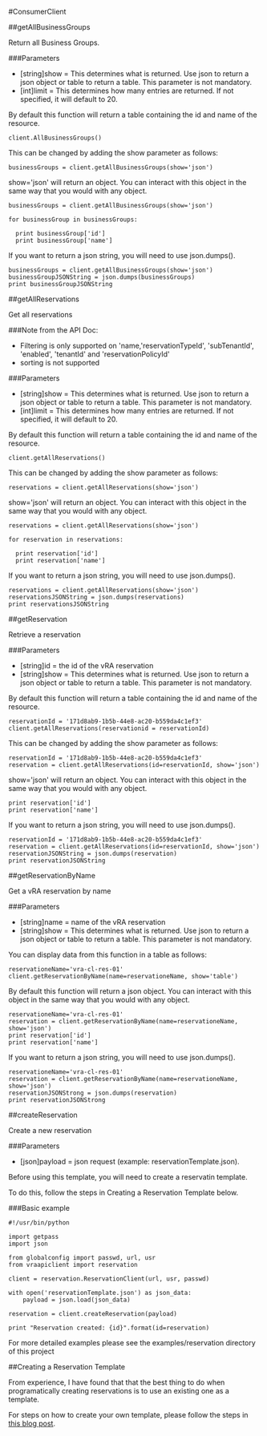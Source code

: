 #ConsumerClient

##getAllBusinessGroups

Return all Business Groups.

###Parameters
* [string]show = This determines what is returned. Use json to return a json object or
                    table to return a table. This parameter is not mandatory.
* [int]limit = This determines how many entries are returned. If not specified,
                    it will default to 20.

By default this function will return a table containing the id and name of the
resource.

```
client.AllBusinessGroups()
```

This can be changed by adding the show parameter as follows:

```
businessGroups = client.getAllBusinessGroups(show='json')
```

show='json' will return an object. You can interact with this object in the same way
that you would with any object.

```
businessGroups = client.getAllBusinessGroups(show='json')

for businessGroup in businessGroups:

  print businessGroup['id']
  print businessGroup['name']
```

If you want to return a json string, you will need to use json.dumps().

```
businessGroups = client.getAllBusinessGroups(show='json')
businessGroupJSONString = json.dumps(businessGroups)
print businessGroupJSONString
```

##getAllReservations  

Get all reservations

###Note from the API Doc:
* Filtering is only supported on 'name,'reservationTypeId', 'subTenantId', 'enabled', 'tenantId' and 'reservationPolicyId'
* sorting is not supported

###Parameters
* [string]show = This determines what is returned. Use json to return a json object or
                    table to return a table. This parameter is not mandatory.
* [int]limit = This determines how many entries are returned. If not specified,
                    it will default to 20.

By default this function will return a table containing the id and name of the
resource.

```
client.getAllReservations()
```

This can be changed by adding the show parameter as follows:

```
reservations = client.getAllReservations(show='json')
```

show='json' will return an object. You can interact with this object in the same way
that you would with any object.

```
reservations = client.getAllReservations(show='json')

for reservation in reservations:

  print reservation['id']
  print reservation['name']
```

If you want to return a json string, you will need to use json.dumps().

```
reservations = client.getAllReservations(show='json')
reservationsJSONString = json.dumps(reservations)
print reservationsJSONString
```

##getReservation

Retrieve a reservation

###Parameters
* [string]id = the id of the vRA reservation
* [string]show = This determines what is returned. Use json to return a json object or
                    table to return a table. This parameter is not mandatory.

By default this function will return a table containing the id and name of the resource.

```
reservationId = '171d8ab9-1b5b-44e8-ac20-b559da4c1ef3'
client.getAllReservations(reservationid = reservationId)
```

This can be changed by adding the show parameter as follows:

```
reservationId = '171d8ab9-1b5b-44e8-ac20-b559da4c1ef3'
reservation = client.getAllReservations(id=reservationId, show='json')
```

show='json' will return an object. You can interact with this object in the same way
that you would with any object.

```
print reservation['id']
print reservation['name']
```

If you want to return a json string, you will need to use json.dumps().

```
reservationId = '171d8ab9-1b5b-44e8-ac20-b559da4c1ef3'
reservation = client.getAllReservations(id=reservationId, show='json')
reservationJSONString = json.dumps(reservation)
print reservationJSONString
```

##getReservationByName

Get a vRA reservation by name

###Parameters
* [string]name = name of the vRA reservation
* [string]show = This determines what is returned. Use json to return a json object or
                    table to return a table. This parameter is not mandatory.

You can display data from this function in a table as follows:

```
reservationeName='vra-cl-res-01'
client.getReservationByName(name=reservationeName, show='table')
```

By default this function will return a json object. You can interact with this object in the same way
that you would with any object.

```
reservationeName='vra-cl-res-01'
reservation = client.getReservationByName(name=reservationeName, show='json')
print reservation['id']
print reservation['name']
```

If you want to return a json string, you will need to use json.dumps().

```
reservationeName='vra-cl-res-01'
reservation = client.getReservationByName(name=reservationeName, show='json')
reservationJSONStrong = json.dumps(reservation)
print reservationJSONStrong
```

##createReservation

Create a new reservation

###Parameters
* [json]payload = json request (example: reservationTemplate.json).

Before using this template, you will need to create a reservatin template.

To do this, follow the steps in Creating a Reservation Template below.

###Basic example
```
#!/usr/bin/python

import getpass
import json

from globalconfig import passwd, url, usr
from vraapiclient import reservation

client = reservation.ReservationClient(url, usr, passwd)

with open('reservationTemplate.json') as json_data:
    payload = json.load(json_data)

reservation = client.createReservation(payload)

print "Reservation created: {id}".format(id=reservation)
```

For more detailed examples please see the examples/reservation directory of this project

##Creating a Reservation Template

From experience, I have found that that the best thing to do when programatically creating
reservations is to use an existing one as a template.

For steps on how to create your own template, please follow the steps in [this blog post](http://www.craiggumbley.co.uk/2015/07/creating-vrealize-automation.html).
